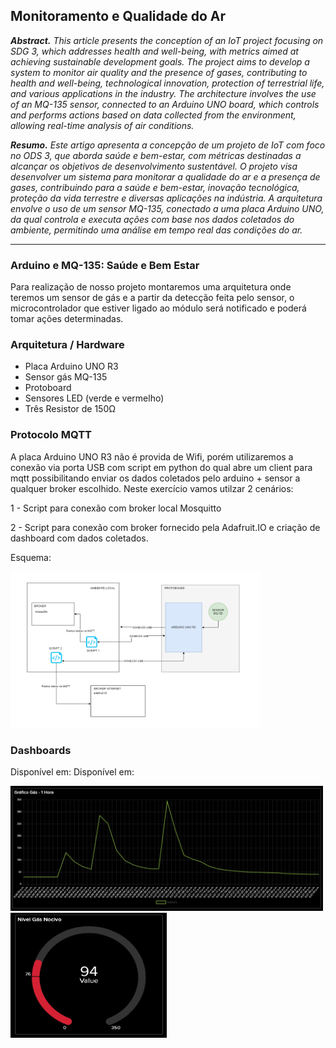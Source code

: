 ## Monitoramento e Qualidade do Ar

***Abstract.** This article presents the conception of an IoT project focusing on
SDG 3, which addresses health and well-being, with metrics aimed at
achieving sustainable development goals. The project aims to develop a system
to monitor air quality and the presence of gases, contributing to health and
well-being, technological innovation, protection of terrestrial life, and various
applications in the industry.
The architecture involves the use of an MQ-135 sensor, connected to an
Arduino UNO board, which controls and performs actions based on data
collected from the environment, allowing real-time analysis of air conditions.*

***Resumo.** Este artigo apresenta a concepção de um projeto de IoT com foco no
ODS 3, que aborda saúde e bem-estar, com métricas destinadas a alcançar os
objetivos de desenvolvimento sustentável. O projeto visa desenvolver um
sistema para monitorar a qualidade do ar e a presença de gases, contribuindo
para a saúde e bem-estar, inovação tecnológica, proteção da vida terrestre e
diversas aplicações na indústria.
A arquitetura envolve o uso de um sensor MQ-135, conectado a uma placa
Arduino UNO, da qual controla e executa ações com base nos dados coletados
do ambiente, permitindo uma análise em tempo real das condições do ar.*

---

### Arduino e MQ-135: Saúde e Bem Estar

Para realização de nosso projeto montaremos uma arquitetura onde
teremos um sensor de gás e a partir da detecção feita pelo sensor, o
microcontrolador que estiver ligado ao módulo será notificado e poderá tomar
ações determinadas.

### Arquitetura / Hardware

* Placa Arduino UNO R3
* Sensor gás MQ-135 
* Protoboard
* Sensores LED (verde e vermelho)
* Três Resistor de 150Ω

### Protocolo MQTT

A placa Arduino UNO R3 não é provida de Wifi, porém utilizaremos a conexão via porta USB com script em python do qual abre um client para mqtt possibilitando enviar os dados coletados pelo arduino + sensor a qualquer broker escolhido. Neste exercício vamos utilzar 2 cenários:

1 - Script para conexão com broker local Mosquitto

2 - Script para conexão com broker fornecido pela Adafruit.IO e criação de dashboard com dados coletados.


Esquema:

<img src="./imagens/MQTT.png" alt="ESQUEMA PROTOCOLO MQTT" width="400" height="250">

### Dashboards

Disponível em:
Disponível em:

<img src="./imagens/metrics.png" alt="Métricas" width="500" height="200">
<img src="./imagens/nivel-gas.png" alt="Nível" width="250" height="200">